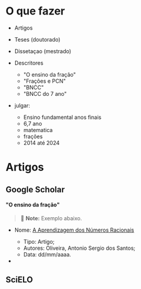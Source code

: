 # O que fazer

- Artigos
- Teses (doutorado)
- Dissetaçao (mestrado)
- Descritores

  - "O ensino da fração"
  - "Frações e PCN"
  - "BNCC"
  - "BNCC do 7 ano"

- julgar:
  - Ensino fundamental anos finais
  - 6,7 ano
  - matematica
  - frações
  - 2014 até 2024

# Artigos

## Google Scholar

#### **"O ensino da fração"**

> :memo: **Note:** Exemplo abaixo.

- Nome: [A Aprendizagem dos Números Racionais](https://revistas.rcaap.pt/index.php/quadrante/article/download/22785/16851)

  - Tipo: Artigo;
  - Autores: Oliveira, Antonio Sergio dos Santos;
  - Data: dd/mm/aaaa.

-

## SciELO
